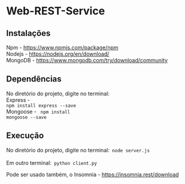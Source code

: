 # Web-REST-Service

## Instalações
Npm - https://www.npmjs.com/package/npm<br>
Nodejs - https://nodejs.org/en/download/ <br>
MongoDB - https://www.mongodb.com/try/download/community <br>

## Dependências
No diretório do projeto, digite no terminal: <br>
Express - <code> npm install express --save </code><br>
Mongoose - <code> npm install mongoose --save </code><br>

## Execução
No diretório do projeto, digite no terminal:<code> node server.js </code><br>
Em outro terminal:<code> python client.py </code><br>

Pode ser usado também, o Insomnia - https://insomnia.rest/download
